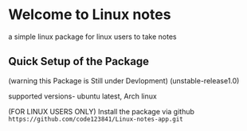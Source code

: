 # Welcome to Linux notes
a simple linux package for linux users to take notes

## Quick Setup of the Package

(warning this Package is Still under Devlopment)
(unstable-release1.0)

supported versions- ubuntu latest, Arch linux 

(FOR LINUX USERS ONLY)
Install the package via github 
`https://github.com/code123841/Linux-notes-app.git`

